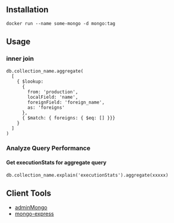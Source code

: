 ## Installation
```
docker run --name some-mongo -d mongo:tag
```

## Usage
### inner join
```
db.collection_name.aggregate(
  [
    { $lookup: 
      {
        from: 'production',
        localField: 'name', 
        foreignField: 'foreign_name', 
        as: 'foreigns'
      },
      { $match: { foreigns: { $eq: [] }}}
    }
  ]
)
```

### Analyze Query Performance
#### Get executionStats for aggregate query
```
db.collection_name.explain('executionStats').aggregate(xxxxx)
```

## Client Tools
* [adminMongo](https://github.com/mrvautin/adminMongo) 
* [mongo-express](https://github.com/mongo-express/mongo-express)
